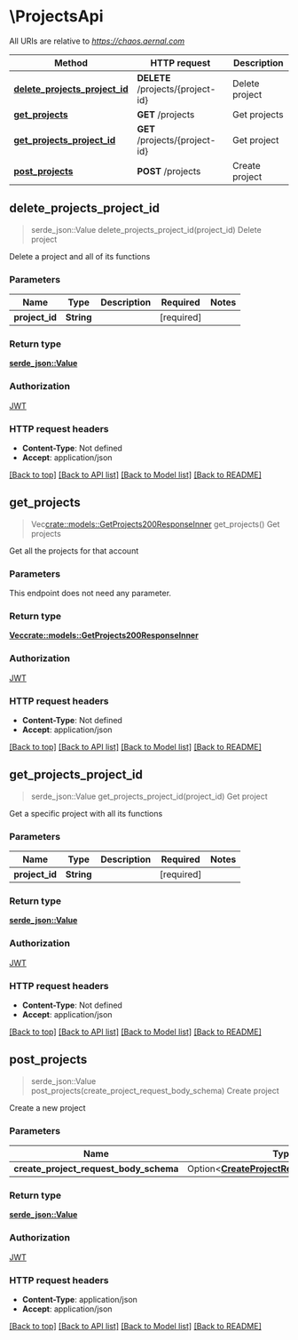 # \ProjectsApi

All URIs are relative to *https://chaos.qernal.com*

Method | HTTP request | Description
------------- | ------------- | -------------
[**delete_projects_project_id**](ProjectsApi.md#delete_projects_project_id) | **DELETE** /projects/{project-id} | Delete project
[**get_projects**](ProjectsApi.md#get_projects) | **GET** /projects | Get projects
[**get_projects_project_id**](ProjectsApi.md#get_projects_project_id) | **GET** /projects/{project-id} | Get project
[**post_projects**](ProjectsApi.md#post_projects) | **POST** /projects | Create project



## delete_projects_project_id

> serde_json::Value delete_projects_project_id(project_id)
Delete project

Delete a project and all of its functions

### Parameters


Name | Type | Description  | Required | Notes
------------- | ------------- | ------------- | ------------- | -------------
**project_id** | **String** |  | [required] |

### Return type

[**serde_json::Value**](serde_json::Value.md)

### Authorization

[JWT](../README.md#JWT)

### HTTP request headers

- **Content-Type**: Not defined
- **Accept**: application/json

[[Back to top]](#) [[Back to API list]](../README.md#documentation-for-api-endpoints) [[Back to Model list]](../README.md#documentation-for-models) [[Back to README]](../README.md)


## get_projects

> Vec<crate::models::GetProjects200ResponseInner> get_projects()
Get projects

Get all the projects for that account

### Parameters

This endpoint does not need any parameter.

### Return type

[**Vec<crate::models::GetProjects200ResponseInner>**](get_projects_200_response_inner.md)

### Authorization

[JWT](../README.md#JWT)

### HTTP request headers

- **Content-Type**: Not defined
- **Accept**: application/json

[[Back to top]](#) [[Back to API list]](../README.md#documentation-for-api-endpoints) [[Back to Model list]](../README.md#documentation-for-models) [[Back to README]](../README.md)


## get_projects_project_id

> serde_json::Value get_projects_project_id(project_id)
Get project

Get a specific project with all its functions

### Parameters


Name | Type | Description  | Required | Notes
------------- | ------------- | ------------- | ------------- | -------------
**project_id** | **String** |  | [required] |

### Return type

[**serde_json::Value**](serde_json::Value.md)

### Authorization

[JWT](../README.md#JWT)

### HTTP request headers

- **Content-Type**: Not defined
- **Accept**: application/json

[[Back to top]](#) [[Back to API list]](../README.md#documentation-for-api-endpoints) [[Back to Model list]](../README.md#documentation-for-models) [[Back to README]](../README.md)


## post_projects

> serde_json::Value post_projects(create_project_request_body_schema)
Create project

Create a new project

### Parameters


Name | Type | Description  | Required | Notes
------------- | ------------- | ------------- | ------------- | -------------
**create_project_request_body_schema** | Option<[**CreateProjectRequestBodySchema**](CreateProjectRequestBodySchema.md)> |  |  |

### Return type

[**serde_json::Value**](serde_json::Value.md)

### Authorization

[JWT](../README.md#JWT)

### HTTP request headers

- **Content-Type**: application/json
- **Accept**: application/json

[[Back to top]](#) [[Back to API list]](../README.md#documentation-for-api-endpoints) [[Back to Model list]](../README.md#documentation-for-models) [[Back to README]](../README.md)

